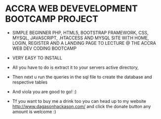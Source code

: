 # ACCRA WEB DEVEVELOPMENT BOOTCAMP PROJECT
* SIMPLE BEGINNER PHP, HTML5, BOOTSTRAP FRAMEWORK, CSS, MYSQL, JAVASCRIPT, .HTACCESS AND MYSQL SITE WITH HOME, LOGIN, REGISTER AND A LANDING PAGE TO LECTURE @ THE ACCRA WEB DEV CODING BOOTCAMP
* VERY EASY TO INSTALL

* All you have to do is extract it to your servers active directory, 
* Then next u run the queries in the sql file to create the database and respective tables 
* And viola you are good to go! :)

* Tf you want to buy me a drink too you can head up to my website http://www.dagasonhackason.com/ and click the donate button any amount is welcome :)
